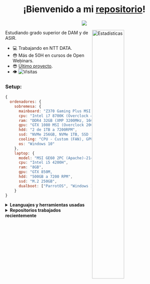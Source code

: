 <!--### Hi there 👋
<br>

![Visitas a perfil](https://komarev.com/ghpvc/?username=Oleg04)


**Oleg37/Oleg37** is a ✨ _special_ ✨ repository because its `README.md` (this file) appears on your GitHub profile.

Here are some ideas to get you started:

- 🔭 I’m currently working on ...
-->
<!--
- 🌱 I’m currently studying at IZV
- 👯 I’m looking to collaborate on ...
- 🤔 I’m looking for help with ...
- 💬 Ask me about Anything
<!--
- 📫 How to reach me: ...
- 😄 Pronouns: ...
- ⚡ Fun fact: ...
-->

<h1 align="center">¡Bienvenido a mi <a href="https://github.com/oleg04">repositorio</a>!</h1>
<p align="center">
  <a align="center" href="https://github.com/DenverCoder1/readme-typing-svg"><img src="https://readme-typing-svg.herokuapp.com?color=%23F78602&size=22&center=true&vCenter=true&width=600&height=60&lines=Actualmente+sigo+estudiando;Programando+en+Kotlin+y+java" /></a>
</p>

  <!--<img align="right" width="40%" alt="GIF" src="https://i.pinimg.com/originals/e4/26/70/e426702edf874b181aced1e2fa5c6cde.gif" />-->
  <img align="right" width="45%" alt="Estadísticas" src="https://github-readme-stats.vercel.app/api?username=oleg04&show_icons=true&theme=gruvbox&locale=en&show_owner=true&count_private=true"/>

Estudiando grado superior de DAM y de ASIR.
* 💻 Trabajando en NTT DATA.
* 😳 Más de 50H en cursos de Open Webinars.
* 😎 [Último proyecto](https://github.com/TeamBiscochito).
* 👁 ![Visitas](https://komarev.com/ghpvc/?username=Oleg04)

### Setup:
```js
{
  ordenadores: {
    sobremesa: {
      mainboard: "Z370 Gaming Plus MSI",
      cpu: "Intel i7 8700K (Overclock 4,8GHz Todos los núcleos)",
      ram: "DDR4 32GB (XMP 3200MHz, 16GB Corsair y 16GB G.Skill)",
      gpu: "GTX 1080 MSI (Overclock 2000MHz - 2050MHz)",
      hdd: "2 de 1TB a 7200RPM",
      ssd: "NVMe 256GB, NVMe 1TB, SSD 128GB",
      cooling: "CPU - Custom (FAN), GPU - Custom (FAN)",
      os: "Windows 10"
    },
    laptop: {
      model: "MSI GE60 2PC (Apache)-214XES",
      cpu: "Intel i5 4200H",
      ram: "8GB",
      gpu: "GTX 850M,
      hdd: "500GB a 7200 RPM",
      ssd: "M.2 250GB",
      dualboot: ["ParrotOS", "Windows 10"]
    }
}
```

<!--<h2 align="center">Estadísticas</h2>
<p align="center">
  <img src="https://github.com/oleg04/oleg04/blob/master/github-metrics.svg" alt="Métricas" width="100%">
</p>-->

<details>
  <summary><b>Leanguajes y herramientas usadas</b></summary>
  <br/>
  <p align="center">En desarrollo</p>
</details>

<details>
  <summary><b>Repositorios trabajados recientemente<b/></summary>
    <br/>
    <a href="https://github.com/TeamBiscochito/proyectofinal">
      <img align="left" width="30%" src="https://github-readme-stats.vercel.app/api/pin/?username=TeamBiscochito&repo=proyectofinal" />
    </a>
    <a href="https://github.com/TeamBiscochito/proyectofinal-laravel">
      <img align="left" width="30%" src="https://github-readme-stats.vercel.app/api/pin/?username=TeamBiscochito&repo=proyectofinal-laravel" />
    </a>
    <a href="https://github.com/TeamBiscochito/animales-salvajes-web">
      <img align="left" width="30%" src="https://github-readme-stats.vercel.app/api/pin/?username=TeamBiscochito&repo=animales-salvajes-web" />
    </a>
</details>
